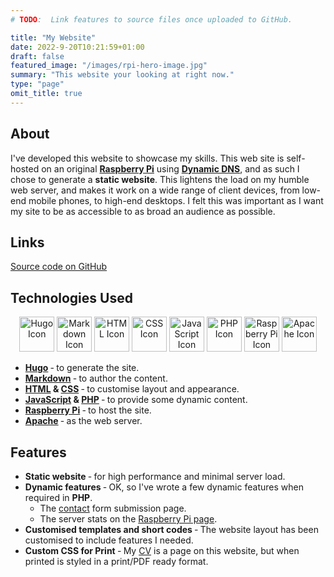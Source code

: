 ```yaml
---
# TODO:  Link features to source files once uploaded to GitHub.

title: "My Website"
date: 2022-9-20T10:21:59+01:00
draft: false
featured_image: "/images/rpi-hero-image.jpg"
summary: "This website your looking at right now."
type: "page"
omit_title: true
---
```


About
-----
I've developed this website to showcase my skills. This web site is self-hosted on an original **[Raspberry Pi](/rpi)** using **[Dynamic DNS](https://en.wikipedia.org/wiki/Dynamic_DNS)**, and as such I chose to generate a **static website**. This lightens the load on my humble web server, and makes it work on a wide range of client devices, from low-end mobile phones, to high-end desktops.  I felt this was important as I want my site to be as accessible to as broad an audience as possible.

## Links
[Source code on GitHub](https://github.com/jamescox-dev/jamescox.info)

Technologies Used
-----------------

<div style="text-align: center">
  <img src="/images/icons/hugo.svg" alt="Hugo Icon" style="height: 4em" />
  <img src="/images/icons/markdown.svg" alt="Markdown Icon" style="height: 4em" />
  <img src="/images/icons/html.svg" alt="HTML Icon" style="height: 4em" />
  <img src="/images/icons/css.svg" alt="CSS Icon" style="height: 4em" />
  <img src="/images/icons/javascript.svg" alt="JavaScript Icon" style="height: 4em" />
  <img src="/images/icons/php.svg" alt="PHP Icon" style="height: 4em" />
  <img src="/images/rpi-logo.png" alt="Raspberry Pi Icon" style="height: 4em" />
  <img src="/images/icons/apache.svg" alt="Apache Icon" style="height: 4em" />
</div>
 
 *  **[Hugo](https://gohugo.io/)** &dash; to generate the site.
 *  **[Markdown](https://daringfireball.net/projects/markdown/)** &dash; to author the content.
 *  **[HTML](https://html.spec.whatwg.org/) & [CSS](https://www.w3.org/TR/CSS/)** &dash; to customise layout and appearance.
 *  **[JavaScript](http://www.ecma-international.org/publications-and-standards/standards/ecma-262/) & [PHP](https://www.php.net/)** &dash; to provide some dynamic content.
 *  **[Raspberry Pi](https://www.raspberrypi.org/)** &dash; to host the site.
 *  **[Apache](https://www.apache.org/)** &dash; as the web server.

 Features
 --------
  *  **Static website** &dash; for high performance and minimal server load.
  *  **Dynamic features** &dash; OK, so I've wrote a few dynamic features when required in **PHP**.  
      *  The [contact](/contact) form submission page.
      *  The server stats on the [Raspberry Pi page](/rpi).
  *  **Customised templates and short codes** &dash; The website layout has been customised to include features I needed.
  *  **Custom CSS for Print** &dash; My [CV](/cv) is a page on this website, but when printed is styled in a print/PDF ready format.